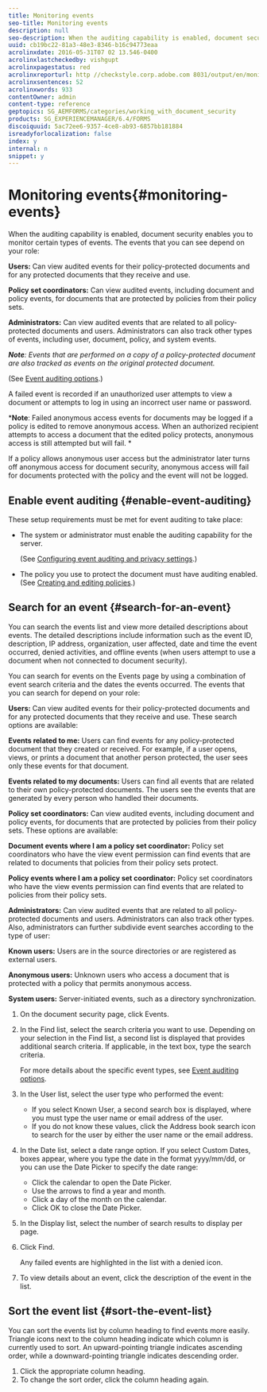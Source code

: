 ```yaml
---
title: Monitoring events
seo-title: Monitoring events
description: null
seo-description: When the auditing capability is enabled, document security enables you to monitor certain types of events. You can easily search and sort the events list using the document security.
uuid: cb19bc22-81a3-48e3-8346-b16c94773eaa
acrolinxdate: 2016-05-31T07 02 13.546-0400
acrolinxlastcheckedby: vishgupt
acrolinxpagestatus: red
acrolinxreporturl: http //checkstyle.corp.adobe.com 8031/output/en/monitoring_events_admin_5e12de0b318c6865_2341_report.xml
acrolinxsentences: 52
acrolinxwords: 933
contentOwner: admin
content-type: reference
geptopics: SG_AEMFORMS/categories/working_with_document_security
products: SG_EXPERIENCEMANAGER/6.4/FORMS
discoiquuid: 5ac72ee6-9357-4ce8-ab93-6857bb181884
isreadyforlocalization: false
index: y
internal: n
snippet: y
---
```


# Monitoring events{#monitoring-events}

When the auditing capability is enabled, document security enables you to monitor certain types of events. The events that you can see depend on your role:

**Users:** Can view audited events for their policy-protected documents and for any protected documents that they receive and use.

**Policy set coordinators:** Can view audited events, including document and policy events, for documents that are protected by policies from their policy sets.

**Administrators:** Can view audited events that are related to all policy-protected documents and users. Administrators can also track other types of events, including user, document, policy, and system events.

***Note**: Events that are performed on a copy of a policy-protected document are also tracked as events on the original protected document.*

(See [Event auditing options](../../../forms/using/admin-help/configuring-client-server-options.md#event-auditing-options).)

A failed event is recorded if an unauthorized user attempts to view a document or attempts to log in using an incorrect user name or password.

***Note**: Failed anonymous access events for documents may be logged if a policy is edited to remove anonymous access. When an authorized recipient attempts to access a document that the edited policy protects, anonymous access is still attempted but will fail. *

If a policy allows anonymous user access but the administrator later turns off anonymous access for document security, anonymous access will fail for documents protected with the policy and the event will not be logged.

## Enable event auditing {#enable-event-auditing}

These setup requirements must be met for event auditing to take place:

<!--
Comment Type: remark
Last Modified By:
Last Modified Date:
<p>Start RMAdminOnly</p>
-->

* The system or administrator must enable the auditing capability for the server.

  (See [Configuring event auditing and privacy settings](../../../forms/using/admin-help/configuring-client-server-options.md#configuring-event-auditing-and-privacy-settings).)

* The policy you use to protect the document must have auditing enabled. (See [Creating and editing policies](../../../forms/using/admin-help/creating-policies.md#creating-and-editing-policies).)

## Search for an event {#search-for-an-event}

You can search the events list and view more detailed descriptions about events. The detailed descriptions include information such as the event ID, description, IP address, organization, user affected, date and time the event occurred, denied activities, and offline events (when users attempt to use a document when not connected to document security).

You can search for events on the Events page by using a combination of event search criteria and the dates the events occurred. The events that you can search for depend on your role:

**Users:** Can view audited events for their policy-protected documents and for any protected documents that they receive and use. These search options are available:

**Events related&#xA;to me:** Users can find events for any policy-protected document that they created or received. For example, if a user opens, views, or prints a document that another person protected, the user sees only these events for that document.

**Events related to my documents:** Users can find all events that are related to their own policy-protected documents. The users see the events that are generated by every person who handled their documents.

**Policy set coordinators:** Can view audited events, including document and policy events, for documents that are protected by policies from their policy sets. These options are available:

**Document events where&#xA;I am a policy set coordinator:** Policy set coordinators who have the view event permission can find events that are related to documents that policies from their policy sets protect.

**Policy events where I am a policy set coordinator:** Policy set coordinators who have the view events permission can find events that are related to policies from their policy sets.

**Administrators:** Can view audited events that are related to all policy-protected documents and users. Administrators can also track other types. Also, administrators can further subdivide event searches according to the type of user:

**Known users:** Users are in the source directories or are registered as external users.

**Anonymous users:** Unknown users who access a document that is protected with a policy that permits anonymous access.

**System users:** Server-initiated events, such as a directory synchronization.

1. On the document security page, click Events.
1. In the Find list, select the search criteria you want to use. Depending on your selection in the Find list, a second list is displayed that provides additional search criteria. If applicable, in the text box, type the search criteria.

   For more details about the specific event types, see [Event auditing options](../../../forms/using/admin-help/configuring-client-server-options.md#event-auditing-options). 

1. In the User list, select the user type who performed the event:

    * If you select Known User, a second search box is displayed, where you must type the user name or email address of the user.
    * If you do not know these values, click the Address book search icon to search for the user by either the user name or the email address.

1. In the Date list, select a date range option. If you select Custom Dates, boxes appear, where you type the date in the format yyyy/mm/dd, or you can use the Date Picker to specify the date range:

    * Click the calendar to open the Date Picker.
    * Use the arrows to find a year and month.
    * Click a day of the month on the calendar. 
    * Click OK to close the Date Picker.

1. In the Display list, select the number of search results to display per page.
1. Click Find.

   Any failed events are highlighted in the list with a denied icon. 

1. To view details about an event, click the description of the event in the list.

## Sort the event list {#sort-the-event-list}

You can sort the events list by column heading to find events more easily. Triangle icons next to the column heading indicate which column is currently used to sort. An upward-pointing triangle indicates ascending order, while a downward-pointing triangle indicates descending order.

1. Click the appropriate column heading. 
1. To change the sort order, click the column heading again.

